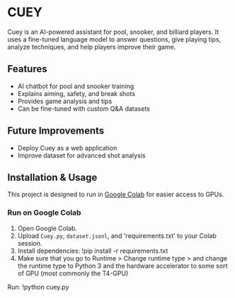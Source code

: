 # CUEY
Cuey is an AI-powered assistant for pool, snooker, and billiard players. 
It uses a fine-tuned language model to answer questions, give playing tips, 
analyze techniques, and help players improve their game.

## Features
- AI chatbot for pool and snooker training
- Explains aiming, safety, and break shots
- Provides game analysis and tips
- Can be fine-tuned with custom Q&A datasets

## Future Improvements
- Deploy Cuey as a web application
- Improve dataset for advanced shot analysis

## Installation & Usage
This project is designed to run in [Google Colab](https://colab.research.google.com/) 
for easier access to GPUs.

### Run on Google Colab 
1. Open Google Colab.
2. Upload `Cuey.py`, `dataset.jsonl`, and 'requirements.txt' to your Colab session.
3. Install dependencies:
   !pip install -r requirements.txt
4. Make sure that you go to Runtime > Change runtime type > and change the runtime type to Python 3 and the hardware accelerator to some sort of GPU
   (most commonly the T4-GPU)

Run:
!python cuey.py

